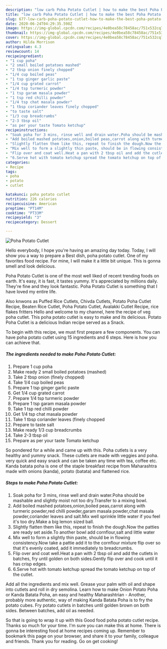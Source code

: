 ```yaml
---
description: "low carb Poha Potato Cutlet | how to make the best Poha Potato Cutlet"
title: "low carb Poha Potato Cutlet | how to make the best Poha Potato Cutlet"
slug: 677-low-carb-poha-potato-cutlet-how-to-make-the-best-poha-potato-cutlet
date: 2020-06-24T04:29:35.598Z
image: https://img-global.cpcdn.com/recipes/4e0bea58c78458ac/751x532cq70/poha-potato-cutlet-recipe-main-photo.jpg
thumbnail: https://img-global.cpcdn.com/recipes/4e0bea58c78458ac/751x532cq70/poha-potato-cutlet-recipe-main-photo.jpg
cover: https://img-global.cpcdn.com/recipes/4e0bea58c78458ac/751x532cq70/poha-potato-cutlet-recipe-main-photo.jpg
author: Hilda Morrison
ratingvalue: 4.3
reviewcount: 14
recipeingredient:
- "1 cup poha"
- "2 small boiled potatoes mashed"
- "2 tbsp onion finely chopped"
- "1/4 cup boiled peas"
- "1 tsp ginger garlic paste"
- "1/4 cup grated carrot"
- "1/4 tsp turmeric powder"
- "1 tsp garam masala powder"
- "1 tsp red chilli powder"
- "1/4 tsp chat masala powder"
- "1 tbsp coriander leaves finely chopped"
- "to taste salt"
- "1/3 cup breadcrumbs"
- "2-3 tbsp oil"
- "as per your taste Tomato ketchup"
recipeinstructions:
- "Soak poha for 3 mins, rinse well and drain water.Poha should be mashable and slightly moist not too dry.Transfer to a mixing bowl."
- "Add boiled mashed potatoes,onion,boiled peas,carrot along with turmeric powder,red chilli powder,garam masala powder,chat masala powder,coriander leaves and salt.Mix well sprinkle little water if you feel it&#39;s too dry.Make a big lemon sized ball."
- "Slightly flatten them like this, repeat to finish the dough.Now the patties are ready set aside.To another bowl add cornflour,salt and little water"
- "Mix well to form a slightly thin paste, should be in flowing consistency.Now take a pattie add it to the cornflour mixture flip over so that it&#39;s evenly coated, add it immediately to breadcrumbs."
- "Flip over and coat well.Heat a pan with 2 tbsp oil and add the cutlets in batches, fry until golden on both sides.Gently flip over and cook until it has crisp edges."
- "6.Serve hot with tomato ketchup spread the tomato ketchup on top of the cutlet."
categories:
- Recipe
tags:
- poha
- potato
- cutlet

katakunci: poha potato cutlet 
nutrition: 226 calories
recipecuisine: American
preptime: "PT14M"
cooktime: "PT33M"
recipeyield: "3"
recipecategory: Dessert

---
```



![Poha Potato Cutlet](https://img-global.cpcdn.com/recipes/4e0bea58c78458ac/751x532cq70/poha-potato-cutlet-recipe-main-photo.jpg)

Hello everybody, I hope you're having an amazing day today. Today, I will show you a way to prepare a Best dish, poha potato cutlet. One of my favorites food recipe. For mine, I will make it a little bit unique. This is gonna smell and look delicious.

Poha Potato Cutlet is one of the most well liked of recent trending foods on earth. It's easy, it is fast, it tastes yummy. It's appreciated by millions daily. They're fine and they look fantastic. Poha Potato Cutlet is something that I have loved my entire life.

Also knwons as Puffed Rice Cutlets, Chivda Cutlets, Potato Poha Cutlet Recipe, Beaten Rice Cutlet, Poha Potato Cutlet, Avalakki Cutlet Recipe, rice flakes fritters Hello and welcome to my channel, here the recipe of veg poha cutlet. This poha potato cutlet is easy to make and its delicious. Potato Poha Cutlet is a delicious Indian recipe served as a Snack.


To begin with this recipe, we must first prepare a few components. You can have poha potato cutlet using 15 ingredients and 6 steps. Here is how you can achieve that.

<!--inarticleads1-->

##### The ingredients needed to make Poha Potato Cutlet:

1. Prepare 1 cup poha
1. Make ready 2 small boiled potatoes (mashed)
1. Take 2 tbsp onion (finely chopped)
1. Take 1/4 cup boiled peas
1. Prepare 1 tsp ginger garlic paste
1. Get 1/4 cup grated carrot
1. Prepare 1/4 tsp turmeric powder
1. Prepare 1 tsp garam masala powder
1. Take 1 tsp red chilli powder
1. Get 1/4 tsp chat masala powder
1. Take 1 tbsp coriander leaves (finely chopped
1. Prepare to taste salt
1. Make ready 1/3 cup breadcrumbs
1. Take 2-3 tbsp oil
1. Prepare as per your taste Tomato ketchup


So pondered for a while and came up with this. Poha cutlets is a very healthy and yummy snack. These cutlets are made with veggies and poha. very quick and easy snack and can be taken any time with tea, coffee etc. Kanda batata poha is one of the staple breakfast recipe from Maharashtra made with onions (kanda), potato (batata) and flattened rice. 

<!--inarticleads2-->

##### Steps to make Poha Potato Cutlet:

1. Soak poha for 3 mins, rinse well and drain water.Poha should be mashable and slightly moist not too dry.Transfer to a mixing bowl.
1. Add boiled mashed potatoes,onion,boiled peas,carrot along with turmeric powder,red chilli powder,garam masala powder,chat masala powder,coriander leaves and salt.Mix well sprinkle little water if you feel it&#39;s too dry.Make a big lemon sized ball.
1. Slightly flatten them like this, repeat to finish the dough.Now the patties are ready set aside.To another bowl add cornflour,salt and little water
1. Mix well to form a slightly thin paste, should be in flowing consistency.Now take a pattie add it to the cornflour mixture flip over so that it&#39;s evenly coated, add it immediately to breadcrumbs.
1. Flip over and coat well.Heat a pan with 2 tbsp oil and add the cutlets in batches, fry until golden on both sides.Gently flip over and cook until it has crisp edges.
1. 6.Serve hot with tomato ketchup spread the tomato ketchup on top of the cutlet.


Add all the ingredients and mix well. Grease your palm with oil and shape into cutlets and roll in dry semolina. Learn how to make Onion Potato Poha or Kanda Batata Poha, an easy and healthy Maharashtrian - Another, probably more authentic, way of making Kanda Batata Poha is to fry the potato cubes. Fry potato cutlets in batches until golden brown on both sides. Between batches, add oil as needed. 

So that is going to wrap it up with this Good food poha potato cutlet recipe. Thanks so much for your time. I'm sure you can make this at home. There is gonna be interesting food at home recipes coming up. Remember to bookmark this page on your browser, and share it to your family, colleague and friends. Thank you for reading. Go on get cooking!
